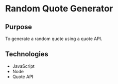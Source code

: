 # Random Quote Generator

## Purpose

To generate a random quote using a quote API.

## Technologies

- JavaScript
- Node
- Quote API